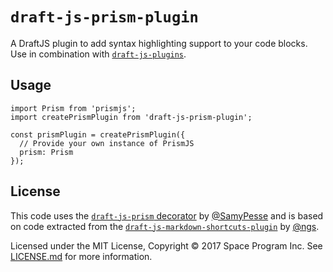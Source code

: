 # `draft-js-prism-plugin`

A DraftJS plugin to add syntax highlighting support to your code blocks. Use in combination with [`draft-js-plugins`](https://github.com/draft-js-plugins/draft-js-plugins).

## Usage

```JS
import Prism from 'prismjs';
import createPrismPlugin from 'draft-js-prism-plugin';

const prismPlugin = createPrismPlugin({
  // Provide your own instance of PrismJS
  prism: Prism
});
```

## License

This code uses the [`draft-js-prism` decorator](https://github.com/SamyPesse/draft-js-prism) by [@SamyPesse](https://github.com/SamyPesse) and is based on code extracted from the [`draft-js-markdown-shortcuts-plugin`](https://github.com/ngs/draft-js-markdown-shortcuts-plugin) by [@ngs](https://github.com/ngs).

Licensed under the MIT License, Copyright ©️  2017 Space Program Inc. See [LICENSE.md](LICENSE.md) for more information.

